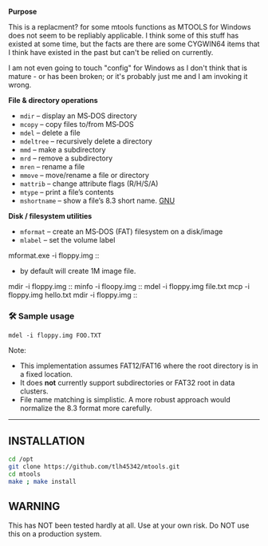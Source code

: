 **Purpose**

This is a replacment? for some mtools functions as MTOOLS for Windows does not seem to be repliably applicable. I think some of this stuff has existed at some time, but the facts are there are some CYGWIN64 items that I think have existed in the past but can't be relied on currently.

I am not even going to touch "config" for Windows as I don't think that is mature - or has been broken; or it's probably just me and I am invoking it wrong.

**File & directory operations**

- `mdir` – display an MS‑DOS directory
- `mcopy` – copy files to/from MS‑DOS
- `mdel` – delete a file
- `mdeltree` – recursively delete a directory
- `mmd` – make a subdirectory
- `mrd` – remove a subdirectory
- `mren` – rename a file
- `mmove` – move/rename a file or directory
- `mattrib` – change attribute flags (R/H/S/A)
- `mtype` – print a file’s contents
- `mshortname` – show a file’s 8.3 short name. [GNU](https://www.gnu.org/s/mtools/manual/html_node/Commands.html)

**Disk / filesystem utilities**

- `mformat` – create an MS‑DOS (FAT) filesystem on a disk/image
- `mlabel` – set the volume label


mformat.exe -i floppy.img ::

  - by default will create 1M image file.

mdir -i floppy.img ::
minfo -i floopy.img ::
mdel -i floppy.img file.txt
mcp -i floppy.img hello.txt
mdir -i floppy.img ::



### 🛠️ Sample usage

```
mdel -i floppy.img FOO.TXT
```

Note:

- This implementation assumes FAT12/FAT16 where the root directory is in a fixed location.
- It does **not** currently support subdirectories or FAT32 root in data clusters.
- File name matching is simplistic. A more robust approach would normalize the 8.3 format more carefully.

------

## INSTALLATION

```bash
cd /opt
git clone https://github.com/tlh45342/mtools.git
cd mtools
make ; make install
```

## WARNING

This has NOT been tested hardly at all.  Use at your own risk.  Do NOT use this on a production system.
